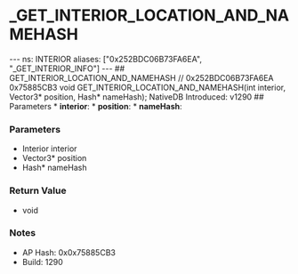 # _GET_INTERIOR_LOCATION_AND_NAMEHASH

--- ns: INTERIOR aliases: ["0x252BDC06B73FA6EA", "_GET_INTERIOR_INFO"] --- ## GET_INTERIOR_LOCATION_AND_NAMEHASH  // 0x252BDC06B73FA6EA 0x75885CB3 void GET_INTERIOR_LOCATION_AND_NAMEHASH(int interior, Vector3* position, Hash* nameHash);  NativeDB Introduced: v1290  ## Parameters * **interior**: * **position**: * **nameHash**:

### Parameters
* Interior interior
* Vector3* position
* Hash* nameHash

### Return Value
* void

### Notes
* AP Hash: 0x0x75885CB3
* Build: 1290


